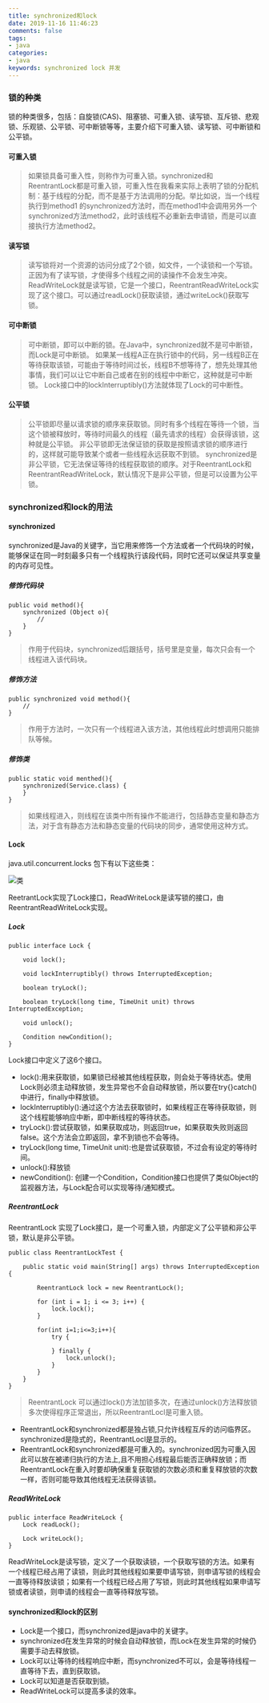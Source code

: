 ```yaml
---
title: synchronized和lock
date: 2019-11-16 11:46:23
comments: false
tags: 
- java
categories: 
- java
keywords: synchronized lock 并发
---
```


### 锁的种类

锁的种类很多，包括：自旋锁(CAS)、阻塞锁、可重入锁、读写锁、互斥锁、悲观锁、乐观锁、公平锁、可中断锁等等，主要介绍下可重入锁、读写锁、可中断锁和公平锁。

#### 可重入锁

> 如果锁具备可重入性，则称作为可重入锁。synchronized和ReentrantLock都是可重入锁，可重入性在我看来实际上表明了锁的分配机制：基于线程的分配，而不是基于方法调用的分配。举比如说，当一个线程执行到method1 的synchronized方法时，而在method1中会调用另外一个synchronized方法method2，此时该线程不必重新去申请锁，而是可以直接执行方法method2。

#### 读写锁

> 读写锁将对一个资源的访问分成了2个锁，如文件，一个读锁和一个写锁。正因为有了读写锁，才使得多个线程之间的读操作不会发生冲突。ReadWriteLock就是读写锁，它是一个接口，ReentrantReadWriteLock实现了这个接口。可以通过readLock()获取读锁，通过writeLock()获取写锁。

#### 可中断锁

> 可中断锁，即可以中断的锁。在Java中，synchronized就不是可中断锁，而Lock是可中断锁。
> 如果某一线程A正在执行锁中的代码，另一线程B正在等待获取该锁，可能由于等待时间过长，线程B不想等待了，想先处理其他事情，我们可以让它中断自己或者在别的线程中中断它，这种就是可中断锁。
> Lock接口中的lockInterruptibly()方法就体现了Lock的可中断性。

#### 公平锁

> 公平锁即尽量以请求锁的顺序来获取锁。同时有多个线程在等待一个锁，当这个锁被释放时，等待时间最久的线程（最先请求的线程）会获得该锁，这种就是公平锁。
> 非公平锁即无法保证锁的获取是按照请求锁的顺序进行的，这样就可能导致某个或者一些线程永远获取不到锁。
> synchronized是非公平锁，它无法保证等待的线程获取锁的顺序。对于ReentrantLock和ReentrantReadWriteLock，默认情况下是非公平锁，但是可以设置为公平锁。

### synchronized和lock的用法

#### synchronized

synchronized是Java的关键字，当它用来修饰一个方法或者一个代码块的时候，能够保证在同一时刻最多只有一个线程执行该段代码，同时它还可以保证共享变量的内存可见性。

##### 修饰代码块

```
public void method(){
    synchronized (Object o){
        //
    }
}
```
> 作用于代码块，synchronized后跟括号，括号里是变量，每次只会有一个线程进入该代码块。

##### 修饰方法

```
public synchronized void method(){
    //
}
```

> 作用于方法时，一次只有一个线程进入该方法，其他线程此时想调用只能排队等候。

##### 修饰类

```
public static void menthed(){
    synchronized(Service.class) {
    }
}
```

> 如果线程进入，则线程在该类中所有操作不能进行，包括静态变量和静态方法，对于含有静态方法和静态变量的代码块的同步，通常使用这种方式。

#### Lock

java.util.concurrent.locks 包下有以下这些类：

![类](../../uploads/javasource/lock.jpeg)

ReetrantLock实现了Lock接口，ReadWriteLock是读写锁的接口，由ReentrantReadWriteLock实现。

##### Lock

```
public interface Lock {

    void lock();

    void lockInterruptibly() throws InterruptedException;

    boolean tryLock();

    boolean tryLock(long time, TimeUnit unit) throws InterruptedException;

    void unlock();

    Condition newCondition();
}
```

Lock接口中定义了这6个接口。

- lock():用来获取锁，如果锁已经被其他线程获取，则会处于等待状态。使用Lock则必须主动释放锁，发生异常也不会自动释放锁，所以要在try{}catch()中进行，finally中释放锁。
- lockInterruptibly():通过这个方法去获取锁时，如果线程正在等待获取锁，则这个线程能够响应中断，即中断线程的等待状态。
- tryLock():尝试获取锁，如果获取成功，则返回true，如果获取失败则返回false。这个方法会立即返回，拿不到锁也不会等待。
- tryLock(long time, TimeUnit unit):也是尝试获取锁，不过会有设定的等待时间。
- unlock():释放锁
- newCondition(): 创建一个Condition，Condition接口也提供了类似Object的监视器方法，与Lock配合可以实现等待/通知模式。

##### ReentrantLock

ReentrantLock 实现了Lock接口，是一个可重入锁，内部定义了公平锁和非公平锁，默认是非公平锁。

```
public class ReentrantLockTest {

    public static void main(String[] args) throws InterruptedException {

        ReentrantLock lock = new ReentrantLock();

        for (int i = 1; i <= 3; i++) {
            lock.lock();
        }

        for(int i=1;i<=3;i++){
            try {

            } finally {
                lock.unlock();
            }
        }
    }
}
```

> ReentrantLock 可以通过lock()方法加锁多次，在通过unlock()方法释放锁多次使得程序正常退出，所以ReentrantLocl是可重入锁。

- ReentrantLock和synchronized都是独占锁,只允许线程互斥的访问临界区。synchronized是隐式的，ReentrantLocl是显示的。
- ReentrantLock和synchronized都是可重入的。synchronized因为可重入因此可以放在被递归执行的方法上,且不用担心线程最后能否正确释放锁；而ReentrantLock在重入时要却确保重复获取锁的次数必须和重复释放锁的次数一样，否则可能导致其他线程无法获得该锁。

##### ReadWriteLock

```
public interface ReadWriteLock {
    Lock readLock();

    Lock writeLock();
}
```

ReadWriteLock是读写锁，定义了一个获取读锁，一个获取写锁的方法。如果有一个线程已经占用了读锁，则此时其他线程如果要申请写锁，则申请写锁的线程会一直等待释放读锁；如果有一个线程已经占用了写锁，则此时其他线程如果申请写锁或者读锁，则申请的线程会一直等待释放写锁。

#### synchronized和lock的区别

- Lock是一个接口，而synchronized是java中的关键字。
- synchronized在发生异常的时候会自动释放锁，而Lock在发生异常的时候仍需要手动去释放锁。
- Lock可以让等待的线程响应中断，而synchronized不可以，会是等待线程一直等待下去，直到获取锁。
- Lock可以知道是否获取到锁。
- ReadWriteLock可以提高多读的效率。










